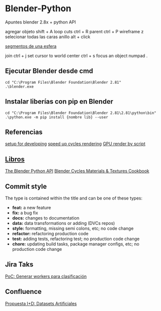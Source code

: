 # Blender-Python
Apuntes blender 2.8x + python API


agregar objeto	shift + A
loop cuts	ctrl + R
parent	ctrl + P
wireframe	z
selecionar todas las caras anillo	alt + click

[segmentos de una esfera](https://i.stack.imgur.com/M8Xp4.gif)

join	ctrl + j
set cursor to world center	ctrl + s
focus an object	numpad .

## Ejecutar Blender desde cmd
```
cd "C:\Program Files\Blender Foundation\Blender 2.81"
.\blender.exe
```

## Instalar liberías con pip en Blender
```
cd "C:\Program Files\Blender Foundation\Blender 2.81\2.81\python\bin"
.\python.exe -m pip install {nombre lib} --user
```

## Referencias

[setup for developing](https://medium.com/@satishgoda/setting-up-blender-2-8-for-developing-with-python-3-7-6330d87c17b4)
[speed up cycles rendering](https://www.blenderguru.com/articles/4-easy-ways-to-speed-up-cycles)
[GPU render by script](https://gist.github.com/S1U/13b8efe2c616a25d99de3d2ac4b34e86#file-render28-py)

## [Libros](http://www.allitebooks.org/)
[The Blender Python API](http://www.allitebooks.org/the-blender-python-api/)
[Blender Cycles Materials & Textures Cookbook](http://www.allitebooks.org/blender-cycles-materials-and-textures-cookbook-third-edition/)

## Commit style

The type is contained within the title and can be one of these types:

- **feat:** a new feature
- **fix:** a bug fix
- **docs:** changes to documentation
- **data:** data transformations or adding (DVCs repos)
- **style:** formatting, missing semi colons, etc; no code change
- **refactor:** refactoring production code
- **test:** adding tests, refactoring test; no production code change
- **chore:** updating build tasks, package manager configs, etc; no production code change

## Jira Taks
[PoC: Generar workers para clasificación](https://odd.atlassian.net/browse/OAIT-299)

## Confluence
[Propuesta I+D: Datasets Artificiales](https://odd.atlassian.net/wiki/spaces/OAT/pages/59441403/Propuesta+I+D+Datasets+Artificiales)
